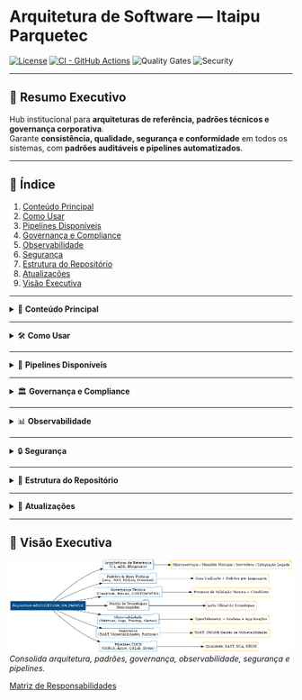 # Arquitetura de Software — Itaipu Parquetec

[![License](https://img.shields.io/github/license/itaipuparquetec/arquitetura-de-software)](LICENSE)
[![CI - GitHub Actions](https://github.com/itaipuparquetec/arquitetura-de-software/actions/workflows/quality.yml/badge.svg)](https://github.com/itaipuparquetec/arquitetura-de-software/actions/workflows/quality.yml)
![Quality Gates](https://img.shields.io/badge/Quality%20Gates-SAST%20%7C%20SCA%20%7C%20SBOM-success)
![Security](https://img.shields.io/badge/Security-DAST%20%7C%20Policies%20%7C%20Vuln%20Mgmt-success)

---

## 📌 Resumo Executivo
Hub institucional para **arquiteturas de referência, padrões técnicos e governança corporativa**.  
Garante **consistência, qualidade, segurança e conformidade** em todos os sistemas, com **padrões auditáveis e pipelines automatizados**.

---

## 📖 Índice
1. [Conteúdo Principal](#-conteúdo-principal)
2. [Como Usar](#-como-usar)
3. [Pipelines Disponíveis](#-pipelines-disponíveis)
4. [Governança e Compliance](#-governança-e-compliance)
5. [Observabilidade](#-observabilidade)
6. [Segurança](#-segurança)
7. [Estrutura do Repositório](#-estrutura-do-repositório)
8. [Atualizações](#-atualizações)
9. [Visão Executiva](#-visão-executiva)

---

<details>
<summary>📂 <strong>Conteúdo Principal</strong></summary>

- **Arquiteturas de Referência**  
  - C4/ADRs/Blueprints: [`reference-architectures/`](reference-architectures/)
  - Microsserviços (estendido): [`reference-architectures/microservices/blueprint-extended.md`](reference-architectures/microservices/blueprint-extended.md)  
  - Monólito modular: [`reference-architectures/monolith/blueprint-monolito-modular.md`](reference-architectures/monolith/blueprint-monolito-modular.md)  
  - Serverless: [`reference-architectures/serverless/blueprint-serverless.md`](reference-architectures/serverless/blueprint-serverless.md)  
  - Integração legada (SOAP→REST): [`reference-architectures/legacy-integration/blueprint-exemplo-soap-rest.md`](reference-architectures/legacy-integration/blueprint-exemplo-soap-rest.md)

- **Padrões & Boas Práticas**  
  - Guia unificado: [`standards/guia-unificado.md`](standards/guia-unificado.md)  
  - Java (Spring): [`standards/backend-java/`](standards/backend-java/)  
  - .NET 8: [`standards/backend-dotnet/`](standards/backend-dotnet/)  
  - Python (FastAPI): [`standards/backend-python/`](standards/backend-python/)  
  - Front-end (React): [`standards/frontend-react/`](standards/frontend-react/)

- **Matriz de Tecnologias Homologadas**  
  - (Azure, .NET 8, Kafka/Event Hubs, Observabilidade, etc.)  
  → **[Abrir Matriz](ops/matriz-tecnologias/matriz.md)**

</details>

---

<details>
<summary>🛠 <strong>Como Usar</strong></summary>

1. **Tecnologias**: valide na **[Matriz](ops/matriz-tecnologias/matriz.md)**.  
2. **Arquitetura**: escolha um **blueprint** em [`reference-architectures/`](reference-architectures/).  
3. **Padrões**: aplique os guias de [`standards/`](standards/).  
4. **Governança**: siga o **[Processo de Validação Técnica](governance/processo-validacao-tecnica.md)** + **[Checklists](governance/checklists/)**.

</details>

---

<details>
<summary>🚀 <strong>Pipelines Disponíveis</strong></summary>

| Plataforma   | Arquivo |
|---|---|
| GitHub Actions | `standards/cicd/github/.github/workflows/quality.yml` |
| Azure DevOps   | `standards/cicd/azure/azure-pipelines.yml` |
| GitLab CI      | `standards/cicd/gitlab/.gitlab-ci.yml` |
| Drone CI       | `standards/cicd/drone/.drone.yml` |

> Dica: ative **uma** forja como oficial. As demais ficam como referência.

</details>

---

<details>
<summary>🏛 <strong>Governança e Compliance</strong></summary>

- Política de governança: [`governance/politica-governanca.md`](governance/politica-governanca.md)  
- Versionamento & releases: [`governance/versioning-release.md`](governance/versioning-release.md)  
- Rituais do comitê técnico: [`governance/comite-tecnico-rituais.md`](governance/comite-tecnico-rituais.md)  
- ADRs: [`templates/adr.md`](templates/adr.md)  
- CODEOWNERS: [`CODEOWNERS`](CODEOWNERS)

</details>

---

<details>
<summary>📊 <strong>Observabilidade</strong></summary>

- Guia: [`ops/observabilidade-guia.md`](ops/observabilidade-guia.md)  
- OTel — como instrumentar: [`standards/observability/otel-logging-tracing.md`](standards/observability/otel-logging-tracing.md)  
- Monitoring (App Insights/Prom+Grafana): [`ops/monitoring/`](ops/monitoring/)  
- Runbooks & SLOs: [`ops/runbooks/`](ops/runbooks/)

</details>

---

<details>
<summary>🔒 <strong>Segurança</strong></summary>

- DAST (ZAP): [`standards/security/dast-guia.md`](standards/security/dast-guia.md)  
- Gestão de vulnerabilidades: [`standards/security/gestao-vulnerabilidades.md`](standards/security/gestao-vulnerabilidades.md)  
- Políticas de acesso: [`standards/security/politicas-acesso.md`](standards/security/politicas-acesso.md)  
- Supply Chain (SBOM, dependabot): [`standards/cicd/sbom-supply-chain.md`](standards/cicd/sbom-supply-chain.md)

</details>

---

<details>
<summary>📁 <strong>Estrutura do Repositório</strong></summary>

deploy/ # Deploy Azure (App Service, AKS, GitOps)
docs/ # Páginas executivas (MkDocs/links)
governance/ # Governança, processos, checklists, ADRs
ops/ # Matriz, migração (CDC), monitoring, OTel collector
reference-architectures/ # Blueprints e exemplos
standards/ # Padrões por linguagem, CI/CD, observabilidade, segurança
security/ # Semgrep/Trivy baselines
testing/ # Pact, pirâmide de testes
templates/ # ADR/PR/Issue


</details>

---

<details>
<summary>📝 <strong>Atualizações</strong></summary>

- **Baseline** audit-ready concluída (arquiteturas, padrões, governança, CI e segurança).  
- **Última revisão:** 2025-08  
- **Próxima auditoria técnica:** 2025-10

</details>

---

## 🎯 Visão Executiva
![Visão Executiva](./docs/assets/visao-executiva-arquitetura.png)
*Consolida arquitetura, padrões, governança, observabilidade, segurança e pipelines.*


[Matriz de Responsabilidades](/matriz-de-responsabilidades/matriz-de-responsabilidades.md)